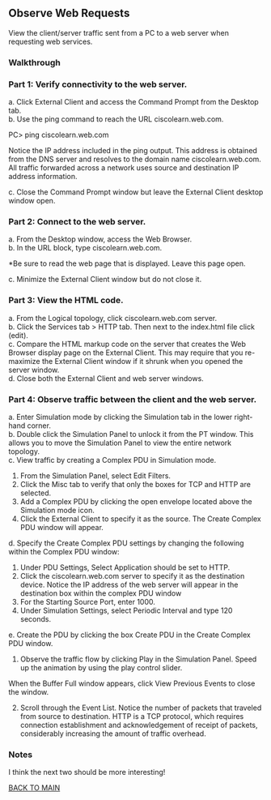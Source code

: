 ## Observe Web Requests

View the client/server traffic sent from a PC to a web server when requesting web services.

### Walkthrough

### Part 1: Verify connectivity to the web server.

a.     Click External Client and access the Command Prompt from the Desktop tab.  
b.     Use the ping command to reach the URL ciscolearn.web.com.

PC> ping ciscolearn.web.com

Notice the IP address included in the ping output. This address is obtained from the DNS server and resolves to the domain name ciscolearn.web.com. All traffic forwarded across a network uses source and destination IP address information.

c.     Close the Command Prompt window but leave the External Client desktop window open.

### Part 2: Connect to the web server.

a.     From the Desktop window, access the Web Browser.  
b.     In the URL block, type ciscolearn.web.com.

*Be sure to read the web page that is displayed. Leave this page open.

c.     Minimize the External Client window but do not close it.

### Part 3: View the HTML code.

a.     From the Logical topology, click ciscolearn.web.com server.  
b.     Click the Services tab > HTTP tab. Then next to the index.html file click (edit).  
c.     Compare the HTML markup code on the server that creates the Web Browser display page on the External Client. This may require that you re-maximize the External Client window if it shrunk when you opened the server window.  
d.     Close both the External Client and web server windows.

### Part 4: Observe traffic between the client and the web server.

a.     Enter Simulation mode by clicking the Simulation tab in the lower right-hand corner.  
b.     Double click the Simulation Panel to unlock it from the PT window. This allows you to move the Simulation Panel to view the entire network topology.  
c.     View traffic by creating a Complex PDU in Simulation mode.

1)    From the Simulation Panel, select Edit Filters.  
2)    Click the Misc tab to verify that only the boxes for TCP and HTTP are selected.  
3)    Add a Complex PDU by clicking the open envelope located above the Simulation mode icon.  
4)    Click the External Client to specify it as the source. The Create Complex PDU window will appear.  

d.     Specify the Create Complex PDU settings by changing the following within the Complex PDU window:  

1)    Under PDU Settings, Select Application should be set to HTTP.  
2)    Click the ciscolearn.web.com server to specify it as the destination device. Notice the IP address of the web server will appear in the destination box within the complex PDU window  
3)    For the Starting Source Port, enter 1000.  
4)    Under Simulation Settings, select Periodic Interval and type 120 seconds.

e.     Create the PDU by clicking the box Create PDU in the Create Complex PDU window.  

1)    Observe the traffic flow by clicking Play in the Simulation Panel. Speed up the animation by using the play control slider.

When the Buffer Full window appears, click View Previous Events to close the window.

2)    Scroll through the Event List. Notice the number of packets that traveled from source to destination. HTTP is a TCP protocol, which requires connection establishment and acknowledgement of receipt of packets, considerably increasing the amount of traffic overhead.

### Notes

I think the next two should be more interesting!

[BACK TO MAIN](https://github.com/lfost42/networking)